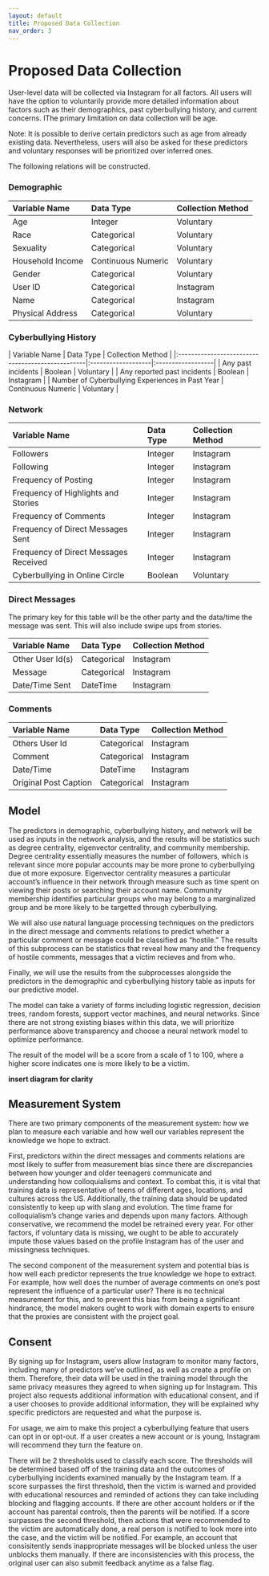 ```yaml
---
layout: default
title: Proposed Data Collection 
nav_order: 3
---
```


# Proposed Data Collection 

User-level data will be collected via Instagram for all factors. All users will have the option to voluntarily provide more detailed information about factors such as their demographics, past cyberbullying history, and current concerns. IThe primary limitation on data collection will be age.

Note: It is possible to derive certain predictors such as age from already existing data. Nevertheless, users will also be asked for these predictors and voluntary responses will be prioritized over inferred ones. 

The following relations will be constructed. 

### Demographic
<div class="code-example" markdown="1">

| Variable Name    | Data Type           | Collection Method |
|:-----------------|:--------------------|:------------------|
| Age              | Integer             | Voluntary         |
| Race             | Categorical         | Voluntary         |
| Sexuality        | Categorical         | Voluntary         |
| Household Income | Continuous Numeric  | Voluntary         |
| Gender           | Categorical         | Voluntary         |
| User ID          | Categorical         | Instagram         |
| Name             | Categorical         | Instagram         |
| Physical Address | Categorical         | Voluntary         |

</div>

### Cyberbullying History
<div class="code-example" markdown="1">
| Variable Name                                    | Data Type          | Collection Method |
|:-------------------------------------------------|:-------------------|:------------------|
| Any past incidents                               | Boolean            | Voluntary         |
| Any reported past incidents                      | Boolean            | Instagram         |
| Number of Cyberbullying Experiences in Past Year | Continuous Numeric | Voluntary         |

</div>


### Network
<div class="code-example" markdown="1">

| Variable Name                          | Data Type | Collection Method |
|:---------------------------------------|:----------|:------------------|
| Followers                              | Integer   | Instagram         |
| Following                              | Integer   | Instagram         |
| Frequency of Posting                   | Integer   | Instagram         |
| Frequency of Highlights and Stories    | Integer   | Instagram         |
| Frequency of Comments                  | Integer   | Instagram         |
| Frequency of Direct Messages Sent      | Integer   | Instagram         |
| Frequency of Direct Messages Received  | Integer   | Instagram         |
| Cyberbullying in Online Circle         | Boolean   | Voluntary         |

</div>

### Direct Messages
The primary key for this table will be the other party and the data/time the message was sent. This will also include swipe ups from stories. 
<div class="code-example" markdown="1">

| Variable Name   | Data Type  | Collection Method |
|:----------------|:-----------|:------------------|
| Other User Id(s)| Categorical| Instagram         |
| Message         | Categorical| Instagram         |
| Date/Time Sent  | DateTime   | Instagram         |

</div>

### Comments 
<div class="code-example" markdown="1">

| Variable Name         | Data Type  | Collection Method |
|:----------------------|:-----------|:------------------|
| Others User Id        | Categorical| Instagram         |
| Comment               | Categorical| Instagram         |
| Date/Time             | DateTime   | Instagram         |
| Original Post Caption | Categorical| Instagram         |

</div>


## Model 
The predictors in demographic, cyberbullying history, and network will be used as inputs in the network analysis, and the results will be statistics such as degree centrality, eigenvector centrality, and community membership. Degree centrality essentially measures the number of followers, which is relevant since more popular accounts may be more prone to cyberbullying due ot more exposure. Eigenvector centrality measures a particular account’s influence in their network through measure such as time spent on viewing their posts or searching their account name. Community membership identifies particular groups who may belong to a marginalized group and be more likely to be targetted through cyberbullying. 

We will also use natural language processing techniques on the predictors in the direct message and comments relations to predict whether a particular comment or message could be classified as “hostile.” The results of this subprocess can be statistics that reveal how many and the frequency of hostile comments, messages that a victim recieves and from who. 

Finally, we will use the results from the subprocesses alongside the predictors in the demographic and cyberbullying history table as inputs for our predictive model. 

The model can take a variety of forms including logistic regression, decision trees, random forests, support vector machines, and neural networks. Since there are not strong existing biases within this data, we will prioritize performance above transparency and choose a neural network model to optimize performance. 

The result of the model will be a score from a scale of 1 to 100, where a higher score indicates one is more likely to be a victim. 

**insert diagram for clarity** 

## Measurement System
There are two primary components of the measurement system: how we plan to measure each variable and how well our variables represent the knowledge we hope to extract. 

First, predictors within the direct messages and comments relations are most likely to suffer from measurement bias since there are discrepancies between how younger and older teenagers communicate and understanding how colloquialisms and context. To combat this, it is vital that training data is representative of teens of different ages, locations, and cultures across the US. Additionally, the training data should be updated consistently to keep up with slang and evolution. The time frame for colloquialism’s change varies and depends upon many factors. Although conservative, we recommend the model be retrained every year. For other factors, if voluntary data is missing, we ought to be able to accurately impute those values based on the profile Instagram has of the user and missingness techniques. 

The second component of the measurement system and potential bias is how well each predictor represents the true knowledge we hope to extract. For example, how well does the number of average comments on one’s post represent the influence of a particular user? There is no technical measurement for this, and to prevent this bias from being a significant hindrance, the model makers ought to work with domain experts to ensure that the proxies are consistent with the project goal. 

## Consent 
By signing up for Instagram, users allow Instagram to monitor many factors, including many of predictors we’ve outlined, as well as create a profile on them. Therefore, their data will be used in the training model through the same privacy measures they agreed to when signing up for Instagram. This project also requests additional information with educational consent, and if a user chooses to provide additional information, they will be explained why specific predictors are requested and what the purpose is. 

For usage, we aim to make this project a cyberbullying feature that users can opt in or opt-out. If a user creates a new account or is young, Instagram will recommend they turn the feature on. 



There will be 2 thresholds used to classify each score. The thresholds will be determined based off of the training data and the outcomes of cyberbullying incidents examined manually by the Instagram team. If a score surpasses the first threshold, then the victim is warned and provided with educational resources and reminded of actions they can take including blocking and flagging accounts. If there are other account holders or if the account has parental controls, then the parents will be notified. If a score surpasses the second threshold, then actions that were recommended to the victim are automatically done, a real person is notified to look more into the case, and the victim will be notified. For example, an account that consisitently sends inappropriate messages will be blocked unless the user unblocks them manually. If there are inconsistencies with this process, the original user can also submit feedback anytime as a false flag. 
